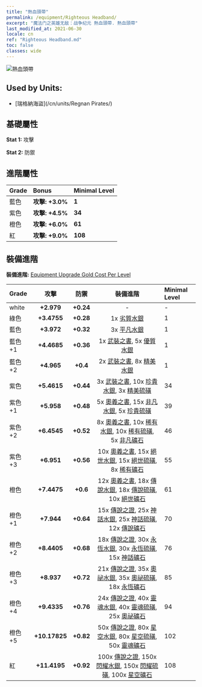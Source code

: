 ```yaml
---
title: "熱血頭帶"
permalink: /equipment/Righteous Headband/
excerpt: "魔法门之英雄无敌：战争纪元 熱血頭帶. 熱血頭帶"
last_modified_at: 2021-06-30
locale: cn
ref: "Righteous Headband.md"
toc: false
classes: wide
---
```


  ![熱血頭帶](/images/e/e_99013.png)

## Used by Units:

* [瑞格納海盜](/cn/units/Regnan Pirates/) 


## 基礎屬性
 **Stat 1:** 攻擊

 **Stat 2:** 防禦

## 進階屬性

  |     Grade    |   Bonus | Minimal Level | 
  |:-------------|:--------|:--------------| 
  | 藍色 | **攻擊: +3.0%** | **1** | 
  | 紫色 | **攻擊: +4.5%** | **34** | 
  | 橙色 | **攻擊: +6.0%** | **61** | 
  | 紅 | **攻擊: +9.0%** | **108** | 


## 裝備進階
 **裝備進階:** [Equipment Upgrade Gold Cost Per Level](/equipment/EquipmentUpgradeCostPerLevel/) 

  |          Grade      | 攻擊 | 防禦 | 裝備進階 | Minimal Level |
  |:--------------------|:---------:|:---------:|:----------------:|:--------------|
  | white | **+2.979** | **+0.24** | - | - |
  | 綠色 | **+3.4755** | **+0.28** | 1x [劣質水銀](/cn/Items/mat_2/) | 1 |
  | 藍色 | **+3.972** | **+0.32** | 3x [平凡水銀](/cn/Items/mat_8/) | 1 |
  | 藍色 +1 | **+4.4685** | **+0.36** | 1x [武裝之書](/cn/Items/mat_18/), 5x [優質水銀](/cn/Items/mat_14/) | 1 |
  | 藍色 +2 | **+4.965** | **+0.4** | 2x [武裝之書](/cn/Items/mat_25/), 8x [精美水銀](/cn/Items/mat_21/) | 1 |
  | 紫色 | **+5.4615** | **+0.44** | 3x [武裝之書](/cn/Items/mat_32/), 10x [珍貴水銀](/cn/Items/mat_28/), 3x [精美硫磺](/cn/Items/mat_22/) | 34 |
  | 紫色 +1 | **+5.958** | **+0.48** | 5x [奧義之書](/cn/Items/mat_39/), 15x [非凡水銀](/cn/Items/mat_35/), 5x [珍貴硫磺](/cn/Items/mat_29/) | 39 |
  | 紫色 +2 | **+6.4545** | **+0.52** | 8x [奧義之書](/cn/Items/mat_46/), 10x [稀有水銀](/cn/Items/mat_42/), 10x [稀有硫磺](/cn/Items/mat_43/), 5x [非凡礦石](/cn/Items/mat_33/) | 46 |
  | 紫色 +3 | **+6.951** | **+0.56** | 10x [奧義之書](/cn/Items/mat_53/), 15x [絕世水銀](/cn/Items/mat_49/), 15x [絕世硫磺](/cn/Items/mat_50/), 8x [稀有礦石](/cn/Items/mat_40/) | 55 |
  | 橙色 | **+7.4475** | **+0.6** | 12x [奧義之書](/cn/Items/mat_60/), 18x [傳說水銀](/cn/Items/mat_56/), 18x [傳說硫磺](/cn/Items/mat_57/), 10x [絕世礦石](/cn/Items/mat_47/) | 61 |
  | 橙色 +1 | **+7.944** | **+0.64** | 15x [傳說之證](/cn/Items/mat_67/), 25x [神話水銀](/cn/Items/mat_63/), 25x [神話硫磺](/cn/Items/mat_64/), 12x [傳說礦石](/cn/Items/mat_54/) | 70 |
  | 橙色 +2 | **+8.4405** | **+0.68** | 18x [傳說之證](/cn/Items/mat_74/), 30x [永恆水銀](/cn/Items/mat_70/), 30x [永恆硫磺](/cn/Items/mat_71/), 15x [神話礦石](/cn/Items/mat_61/) | 76 |
  | 橙色 +3 | **+8.937** | **+0.72** | 21x [傳說之證](/cn/Items/mat_81/), 35x [奧祕水銀](/cn/Items/mat_77/), 35x [奧祕硫磺](/cn/Items/mat_78/), 18x [永恆礦石](/cn/Items/mat_68/) | 85 |
  | 橙色 +4 | **+9.4335** | **+0.76** | 24x [傳說之證](/cn/Items/mat_88/), 40x [靈魂水銀](/cn/Items/mat_84/), 40x [靈魂硫磺](/cn/Items/mat_85/), 25x [奧祕礦石](/cn/Items/mat_75/) | 94 |
  | 橙色 +5 | **+10.17825** | **+0.82** | 50x [傳說之證](/cn/Items/mat_95/), 80x [星空水銀](/cn/Items/mat_91/), 80x [星空硫磺](/cn/Items/mat_92/), 50x [靈魂礦石](/cn/Items/mat_82/) | 102 |
  | 紅 | **+11.4195** | **+0.92** | 100x [傳說之證](/cn/Items/mat_102/), 150x [閃耀水銀](/cn/Items/mat_98/), 150x [閃耀硫磺](/cn/Items/mat_99/), 100x [星空礦石](/cn/Items/mat_89/) | 108 |

